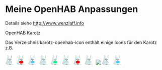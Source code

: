 # Meine OpenHAB Anpassungen

Details siehe http://www.wenzlaff.info

OpenHAB Karotz

Das Verzeichnis karotz-openhab-icon enthält einige Icons für den Karotz z.B.

![](https://github.com/IT-Berater/openhab/blob/master/karotz-openhab-icon/karotz-off.png)
![](https://github.com/IT-Berater/openhab/blob/master/karotz-openhab-icon/karotz-on.png)
![](https://github.com/IT-Berater/openhab/blob/master/karotz-openhab-icon/karotz.png)
![](https://github.com/IT-Berater/openhab/blob/master/karotz-openhab-icon/karotzGruen-off.png)
![](https://github.com/IT-Berater/openhab/blob/master/karotz-openhab-icon/karotzGruen-on.png)
![](https://github.com/IT-Berater/openhab/blob/master/karotz-openhab-icon/karotzRot-off.png)
![](https://github.com/IT-Berater/openhab/blob/master/karotz-openhab-icon/karotzRot-on.png)
![](https://github.com/IT-Berater/openhab/blob/master/karotz-openhab-icon/karotzGelb-off.png)
![](https://github.com/IT-Berater/openhab/blob/master/karotz-openhab-icon/karotzGebl-on.png)
![](https://github.com/IT-Berater/openhab/blob/master/karotz-openhab-icon/karotzBlau-off.png)
![](https://github.com/IT-Berater/openhab/blob/master/karotz-openhab-icon/karotzBlau-on.png)
